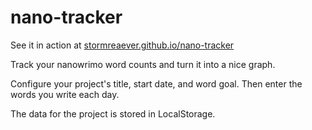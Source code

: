 # nano-tracker

See it in action at [stormreaever.github.io/nano-tracker](https://stormreaever.github.io/nano-tracker/)

Track your nanowrimo word counts and turn it into a nice graph.

Configure your project's title, start date, and word goal. Then enter the words you write each day. 

The data for the project is stored in LocalStorage.
